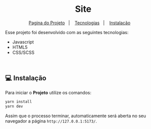 <h1 align="center">
     Site
</h1>
<p align="center">
  <a href="https://singular-pony-6752d1.netlify.app/">Pagina do Projeto</a>&nbsp;&nbsp;&nbsp;|&nbsp;&nbsp;&nbsp;
  <a href="#rocket-tecnologias">Tecnologias</a>&nbsp;&nbsp;&nbsp;|&nbsp;&nbsp;&nbsp;
  <a href="#-instalação">Instalação</a>&nbsp;&nbsp;&nbsp;&nbsp;&nbsp;&nbsp;
</p>

Esse projeto foi desenvolvido com as seguintes tecnologias:
- Javascript
- HTML5
- CSS/SCSS

<br>

## 💻 Instalação

Para iniciar o **Projeto** utilize os comandos:

```bash
yarn install
yarn dev
```
Assim que o processo terminar, automaticamente será aberta no seu navegador a página `http://127.0.0.1:5173/`.

